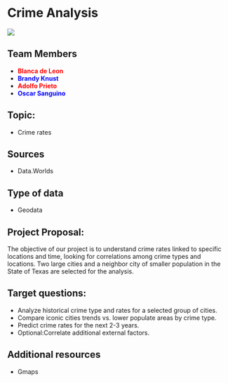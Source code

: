 # Crime Analysis

![](https://gray-wjhg-prod.cdn.arcpublishing.com/resizer/o1KjzMU4d5rnMH8WfYuwkoACsQ8=/1200x675/smart/cloudfront-us-east-1.images.arcpublishing.com/gray/YBLX6XC3A5LXPDOGE2DYIFQZAQ.jpg)

## Team Members
* <span style="color:red"> **Blanca de Leon** 
* <span style="color:blue"> **Brandy Knust** 
* <span style="color:red">**Adolfo Prieto** 
* <span style="color:blue">**Oscar Sanguino** 

## Topic:
* Crime rates 
    


## Sources

* Data.Worlds

## Type of data	
* Geodata

## Project Proposal:	
The objective of our project is to understand crime rates linked to specific locations and time, looking for correlations among crime types and locations. Two large cities and a neighbor city of smaller population in the State of Texas are selected for the analysis. 

## Target questions:
*   Analyze historical crime type and rates for a selected group of cities. 
*	Compare iconic cities trends vs. lower populate areas by crime type.
*	Predict crime rates for the next 2-3 years.
*   Optional:Correlate additional external factors.

## Additional resources
*	Gmaps
	


